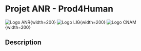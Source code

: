 # Projet ANR - Prod4Human

![Logo ANR](https://pellierd.github.io/prod4human.github.io/logo/anr_logo.jpg){width=200} 
![Logo LIG](https://pellierd.github.io/prod4human.github.io/logo/lig_logo.png){width=200} 
![Logo CNAM](https://pellierd.github.io/prod4human.github.io/logo/cnam_logo.png){width=200}

## Description
